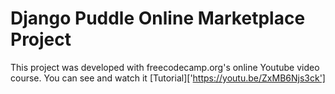 Django Puddle Online Marketplace Project
===================
This project was developed with freecodecamp.org's online Youtube video course. You can see and watch it [Tutorial]['https://youtu.be/ZxMB6Njs3ck']
